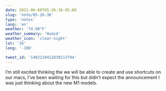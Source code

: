 ```yaml
---
date: 2021-06-08T05:26:38-05:00
slug: 'note/05-26-36'
type: 'notes'
lang: 'en'
weather: '74.98°F'
weather_summary: 'Humid'
weather_icon: 'clear-night'
lat: '26'
long: '-100'

tweet_id: '1402210412830113794'
---
```

I’m still excited thinking the we will be able to create and use shortcuts on our macs, I’ve been waiting for this but didn’t expect the announcement I was just thinking about the new M1 models.